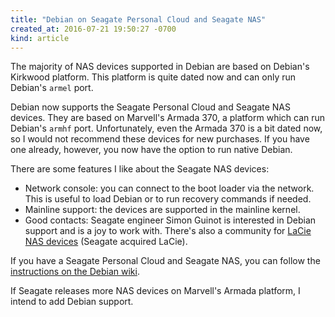 ```yaml
---
title: "Debian on Seagate Personal Cloud and Seagate NAS"
created_at: 2016-07-21 19:50:27 -0700
kind: article
---
```


The majority of NAS devices supported in Debian are based on Debian's
Kirkwood platform.  This platform is quite dated now and can only run
Debian's `armel` port.

Debian now supports the Seagate Personal Cloud and Seagate NAS devices.
They are based on Marvell's Armada 370, a platform which can run
Debian's `armhf` port.  Unfortunately, even the Armada 370 is a bit
dated now, so I would not recommend these devices for new purchases.
If you have one already, however, you now have the option to run native
Debian.

There are some features I like about the Seagate NAS devices:

* Network console: you can connect to the boot loader via the network.
This is useful to load Debian or to run recovery commands if needed.
* Mainline support: the devices are supported in the mainline kernel.
* Good contacts: Seagate engineer Simon Guinot is interested in Debian
support and is a joy to work with.  There's also a community for [LaCie
NAS devices](http://lacie-nas.org/) (Seagate acquired LaCie).

If you have a Seagate Personal Cloud and Seagate NAS, you can follow the
[instructions on the Debian
wiki](https://wiki.debian.org/InstallingDebianOn/Seagate/PersonalCloud).

If Seagate releases more NAS devices on Marvell's Armada platform, I
intend to add Debian support.

